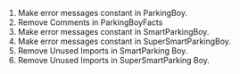 1. Make error messages constant in ParkingBoy.
2. Remove Comments in ParkingBoyFacts
3. Make error messages constant in SmartParkingBoy.
4. Make error messages constant in SuperSmartParkingBoy.
5. Remove Unused Imports in SmartParking Boy.
6. Remove Unused Imports in SuperSmartParking Boy.